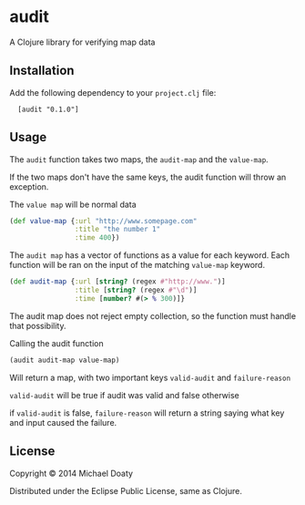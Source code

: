 # audit

A Clojure library for verifying map data

## Installation

Add the following dependency to your `project.clj` file:

```
  [audit "0.1.0"]
```

## Usage

The ```audit``` function takes two maps, the ```audit-map``` and the ```value-map```.

If the two maps don't have the same keys, the audit function will throw an exception.

The ```value map``` will be normal data

```clojure
(def value-map {:url "http://www.somepage.com"
                :title "the number 1"
                :time 400})
```

The ```audit map``` has a vector of functions as a value for each keyword.
Each function will be ran on the input of the matching ```value-map``` keyword.

```clojure
(def audit-map {:url [string? (regex #"http://www.")]
                :title [string? (regex #"\d")]
                :time [number? #(> % 300)]}
```

The audit map does not reject empty collection, so the function must handle that possibility.

Calling the audit function

```clojure
(audit audit-map value-map)
```

Will return a map, with two important keys ```valid-audit``` and ```failure-reason```

```valid-audit``` will be true if audit was valid and false otherwise

if ```valid-audit``` is false, ```failure-reason``` will return a string saying what key and input caused the failure.


## License

Copyright © 2014 Michael Doaty

Distributed under the Eclipse Public License, same as Clojure.     
